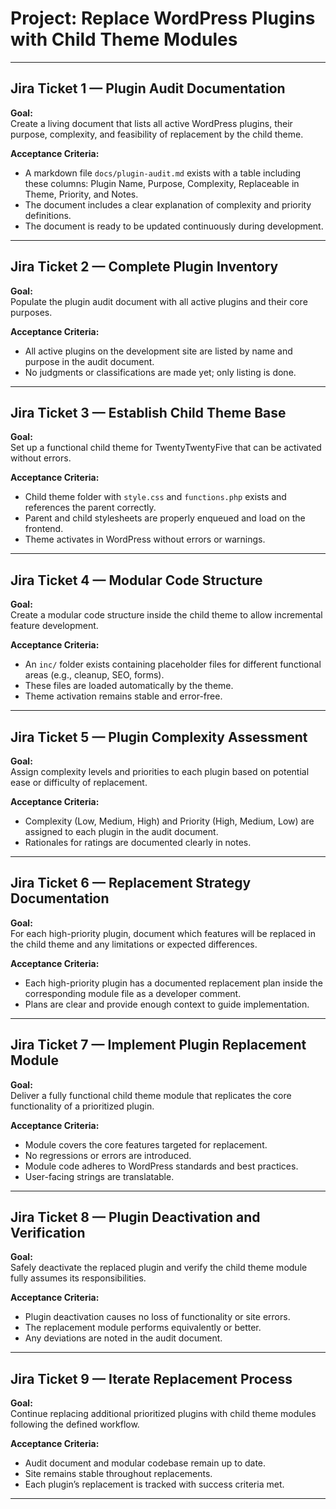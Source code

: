 # Project: Replace WordPress Plugins with Child Theme Modules

---

## Jira Ticket 1 — Plugin Audit Documentation

**Goal:**  
Create a living document that lists all active WordPress plugins, their purpose, complexity, and feasibility of replacement by the child theme.

**Acceptance Criteria:**  
- A markdown file `docs/plugin-audit.md` exists with a table including these columns: Plugin Name, Purpose, Complexity, Replaceable in Theme, Priority, and Notes.  
- The document includes a clear explanation of complexity and priority definitions.  
- The document is ready to be updated continuously during development.

---

## Jira Ticket 2 — Complete Plugin Inventory

**Goal:**  
Populate the plugin audit document with all active plugins and their core purposes.

**Acceptance Criteria:**  
- All active plugins on the development site are listed by name and purpose in the audit document.  
- No judgments or classifications are made yet; only listing is done.

---

## Jira Ticket 3 — Establish Child Theme Base

**Goal:**  
Set up a functional child theme for TwentyTwentyFive that can be activated without errors.

**Acceptance Criteria:**  
- Child theme folder with `style.css` and `functions.php` exists and references the parent correctly.  
- Parent and child stylesheets are properly enqueued and load on the frontend.  
- Theme activates in WordPress without errors or warnings.

---

## Jira Ticket 4 — Modular Code Structure

**Goal:**  
Create a modular code structure inside the child theme to allow incremental feature development.

**Acceptance Criteria:**  
- An `inc/` folder exists containing placeholder files for different functional areas (e.g., cleanup, SEO, forms).  
- These files are loaded automatically by the theme.  
- Theme activation remains stable and error-free.

---

## Jira Ticket 5 — Plugin Complexity Assessment

**Goal:**  
Assign complexity levels and priorities to each plugin based on potential ease or difficulty of replacement.

**Acceptance Criteria:**  
- Complexity (Low, Medium, High) and Priority (High, Medium, Low) are assigned to each plugin in the audit document.  
- Rationales for ratings are documented clearly in notes.

---

## Jira Ticket 6 — Replacement Strategy Documentation

**Goal:**  
For each high-priority plugin, document which features will be replaced in the child theme and any limitations or expected differences.

**Acceptance Criteria:**  
- Each high-priority plugin has a documented replacement plan inside the corresponding module file as a developer comment.  
- Plans are clear and provide enough context to guide implementation.

---

## Jira Ticket 7 — Implement Plugin Replacement Module

**Goal:**  
Deliver a fully functional child theme module that replicates the core functionality of a prioritized plugin.

**Acceptance Criteria:**  
- Module covers the core features targeted for replacement.  
- No regressions or errors are introduced.  
- Module code adheres to WordPress standards and best practices.  
- User-facing strings are translatable.

---

## Jira Ticket 8 — Plugin Deactivation and Verification

**Goal:**  
Safely deactivate the replaced plugin and verify the child theme module fully assumes its responsibilities.

**Acceptance Criteria:**  
- Plugin deactivation causes no loss of functionality or site errors.  
- The replacement module performs equivalently or better.  
- Any deviations are noted in the audit document.

---

## Jira Ticket 9 — Iterate Replacement Process

**Goal:**  
Continue replacing additional prioritized plugins with child theme modules following the defined workflow.

**Acceptance Criteria:**  
- Audit document and modular codebase remain up to date.  
- Site remains stable throughout replacements.  
- Each plugin’s replacement is tracked with success criteria met.

---
